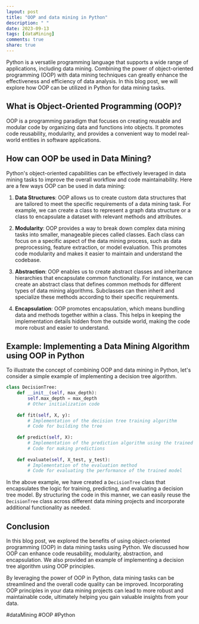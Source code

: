 ```yaml
---
layout: post
title: "OOP and data mining in Python"
description: " "
date: 2023-09-13
tags: [dataMining]
comments: true
share: true
---
```


Python is a versatile programming language that supports a wide range of applications, including data mining. Combining the power of object-oriented programming (OOP) with data mining techniques can greatly enhance the effectiveness and efficiency of data analysis. In this blog post, we will explore how OOP can be utilized in Python for data mining tasks.

## What is Object-Oriented Programming (OOP)?

OOP is a programming paradigm that focuses on creating reusable and modular code by organizing data and functions into objects. It promotes code reusability, modularity, and provides a convenient way to model real-world entities in software applications.

## How can OOP be used in Data Mining?

Python's object-oriented capabilities can be effectively leveraged in data mining tasks to improve the overall workflow and code maintainability. Here are a few ways OOP can be used in data mining:

1. **Data Structures**: OOP allows us to create custom data structures that are tailored to meet the specific requirements of a data mining task. For example, we can create a class to represent a graph data structure or a class to encapsulate a dataset with relevant methods and attributes.

2. **Modularity**: OOP provides a way to break down complex data mining tasks into smaller, manageable pieces called classes. Each class can focus on a specific aspect of the data mining process, such as data preprocessing, feature extraction, or model evaluation. This promotes code modularity and makes it easier to maintain and understand the codebase.

3. **Abstraction**: OOP enables us to create abstract classes and inheritance hierarchies that encapsulate common functionality. For instance, we can create an abstract class that defines common methods for different types of data mining algorithms. Subclasses can then inherit and specialize these methods according to their specific requirements.

4. **Encapsulation**: OOP promotes encapsulation, which means bundling data and methods together within a class. This helps in keeping the implementation details hidden from the outside world, making the code more robust and easier to understand.

## Example: Implementing a Data Mining Algorithm using OOP in Python

To illustrate the concept of combining OOP and data mining in Python, let's consider a simple example of implementing a decision tree algorithm.

```python
class DecisionTree:
    def __init__(self, max_depth):
        self.max_depth = max_depth
        # Other initialization code
    
    def fit(self, X, y):
        # Implementation of the decision tree training algorithm
        # Code for building the tree
        
    def predict(self, X):
        # Implementation of the prediction algorithm using the trained decision tree
        # Code for making predictions
        
    def evaluate(self, X_test, y_test):
        # Implementation of the evaluation method
        # Code for evaluating the performance of the trained model
```

In the above example, we have created a `DecisionTree` class that encapsulates the logic for training, predicting, and evaluating a decision tree model. By structuring the code in this manner, we can easily reuse the `DecisionTree` class across different data mining projects and incorporate additional functionality as needed.

## Conclusion

In this blog post, we explored the benefits of using object-oriented programming (OOP) in data mining tasks using Python. We discussed how OOP can enhance code reusability, modularity, abstraction, and encapsulation. We also provided an example of implementing a decision tree algorithm using OOP principles.

By leveraging the power of OOP in Python, data mining tasks can be streamlined and the overall code quality can be improved. Incorporating OOP principles in your data mining projects can lead to more robust and maintainable code, ultimately helping you gain valuable insights from your data.

#dataMining #OOP #Python